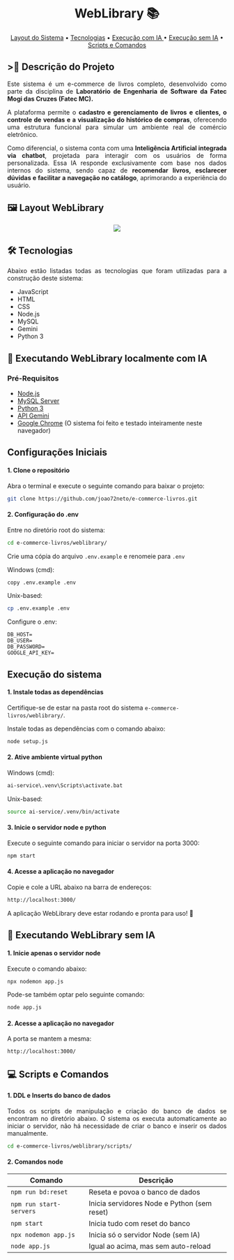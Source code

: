 
<h1 align="center" style="font-weight: bold;">WebLibrary 📚</h1>

<p align="center">
 <a href="#ecommerce">Layout do Sistema</a> •
 <a href="#tech">Tecnologias</a> • 
 <a href="#ai-start">Execução com IA </a> •
 <a href="#no-ai-start">Execução sem IA</a> •
 <a href="#scripts">Scripts e Comandos</a>
</p>

<h2>>📘 Descrição do Projeto</h2>

<div align="justify">
  <p>Este sistema é um e-commerce de livros completo, desenvolvido como parte da disciplina de <strong>Laboratório de Engenharia de Software da Fatec Mogi das Cruzes (Fatec MC).</strong></p>

  <p>A plataforma permite o <strong>cadastro e gerenciamento de livros e clientes, o controle de vendas e a visualização do histórico de compras</strong>, oferecendo uma estrutura funcional para simular um ambiente real de comércio eletrônico.</p>

  <p>Como diferencial, o sistema conta com uma <strong>Inteligência Artificial integrada via chatbot</strong>, projetada para interagir com os usuários de forma personalizada. Essa IA responde exclusivamente com base nos dados internos do sistema, sendo capaz de <strong>recomendar livros, esclarecer dúvidas e facilitar a navegação no catálogo</strong>, aprimorando a experiência do usuário.</p>
 
</div>

<h2 id="ecommerce">🖼️ Layout WebLibrary</h2>

 <div align="center">
    <img src="https://github.com/user-attachments/assets/9e918419-b3eb-4ddc-bf62-3ad80e7d154c">
</div>

<h2 id="tech">🛠️ Tecnologias</h2>

<p align="justify">Abaixo estão listadas todas as tecnologias que foram utilizadas para a construção deste sistema:</p>

- JavaScript
- HTML
- CSS
- Node.js
- MySQL
- Gemini
- Python 3

<h2 id="ai-start">🤖 Executando WebLibrary localmente com IA</h2>

### Pré-Requisitos

- [Node.js](https://nodejs.org/pt)
- [MySQL Server](https://dev.mysql.com/downloads/installer/)
- [Python 3](https://www.python.org/downloads/)
- [API Gemini](https://aistudio.google.com/prompts/new_chat)
- [Google Chrome](https://www.google.pt/intl/pt-PT/chrome/?brand=FHFK&ds_kid=43700076570751463&gad_source=1&gclid=CjwKCAjwnPS-BhBxEiwAZjMF0qoMYAhnW_TjZMxq-DQQjfiJw79PMomQhhoNvzEn79KgchseT9NmbxoCSQ0QAvD_BwE&gclsrc=aw.ds) (O sistema foi feito e testado inteiramente neste navegador)

## Configurações Iniciais

#### 1. Clone o repositório
Abra o terminal e execute o seguinte comando para baixar o projeto:

```bash
git clone https://github.com/joao72neto/e-commerce-livros.git
```
#### 2. Configuração do .env
Entre no diretório root do sistema:

```bash
cd e-commerce-livros/weblibrary/
```
Crie uma cópia do arquivo ```.env.example``` e renomeie para ```.env```

Windows (cmd):
```bash
copy .env.example .env
```

Unix-based:
```bash
cp .env.example .env
```

Configure o .env:
```.env
DB_HOST=
DB_USER=
DB_PASSWORD=
GOOGLE_API_KEY=
```
## Execução do sistema

#### 1. Instale todas as dependências
Certifique-se de estar na pasta root do sistema ```e-commerce-livros/weblibrary/```.

Instale todas as dependências com o comando abaixo:

```bash
node setup.js
```

#### 2. Ative ambiente virtual python

Windows (cmd):
```bash
ai-service\.venv\Scripts\activate.bat
```
Unix-based:
```bash
source ai-service/.venv/bin/activate
```

#### 3. Inicie o servidor node e python
Execute o seguinte comando para iniciar o servidor na porta 3000:

```bash
npm start
```
#### 4. Acesse a aplicação no navegador
Copie e cole a URL abaixo na barra de endereços:

```bash
http://localhost:3000/
```
A aplicação WebLibrary deve estar rodando e pronta para uso! 🚀

<h2 id="no-ai-start">🚀 Executando WebLibrary sem IA</h2>

#### 1. Inicie apenas o servidor node
Execute o comando abaixo:
```bash
npx nodemon app.js
```

Pode-se também optar pelo seguinte comando:
```bash
node app.js
```

#### 2. Acesse a aplicação no navegador
A porta se mantem a mesma:

```bash
http://localhost:3000/
```

<h2 id="scripts">💻 Scripts e Comandos</h2>

#### 1. DDL e Inserts do banco de dados
<p align="justify">
Todos os scripts de manipulação e criação do banco de dados se encontram no diretório abaixo. O sistema os executa automaticamente ao iniciar o servidor, não há necessidade de criar o banco e inserir os dados manualmente.
</p>

```bash
cd e-commerce-livros/weblibrary/scripts/
```

#### 2. Comandos node

| Comando                   | Descrição                                     |
|---------------------------|-----------------------------------------------|
| `npm run bd:reset`        | Reseta e povoa o banco de dados               |
| `npm run start-servers`   | Inicia servidores Node e Python (sem reset)   |
| `npm start`               | Inicia tudo com reset do banco                |
| `npx nodemon app.js`      | Inicia só o servidor Node (sem IA)            |
| `node app.js`             | Igual ao acima, mas sem auto-reload           |



